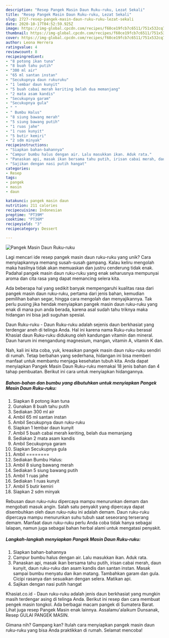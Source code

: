 ```yaml
---
description: "Resep Pangek Masin Daun Ruku-ruku, Lezat Sekali"
title: "Resep Pangek Masin Daun Ruku-ruku, Lezat Sekali"
slug: 2727-resep-pangek-masin-daun-ruku-ruku-lezat-sekali
date: 2020-10-17T04:52:59.925Z
image: https://img-global.cpcdn.com/recipes/f60ce19fcb7c6511/751x532cq70/pangek-masin-daun-ruku-ruku-foto-resep-utama.jpg
thumbnail: https://img-global.cpcdn.com/recipes/f60ce19fcb7c6511/751x532cq70/pangek-masin-daun-ruku-ruku-foto-resep-utama.jpg
cover: https://img-global.cpcdn.com/recipes/f60ce19fcb7c6511/751x532cq70/pangek-masin-daun-ruku-ruku-foto-resep-utama.jpg
author: Leona Herrera
ratingvalue: 4
reviewcount: 8
recipeingredient:
- "8 potong ikan tuna"
- "8 buah tahu putih"
- "300 ml air"
- "65 ml santan instan"
- "Secukupnya daun rukuruku"
- "1 lembar daun kunyit"
- "5 buah cabai merah keriting belah dua memanjang"
- "2 mata asam kandis"
- "Secukupnya garam"
- "Secukupnya gula"
- " "
- " Bumbu Halus"
- "8 siung bawang merah"
- "5 siung bawang putih"
- "1 ruas jahe"
- "1 ruas kunyit"
- "5 butir kemiri"
- "2 sdm minyak"
recipeinstructions:
- "Siapkan bahan-bahannya"
- "Campur bumbu halus dengan air. Lalu masukkan ikan. Aduk rata."
- "Panaskan api, masak ikan bersama tahu putih, irisan cabai merah, daun kunyit, daun ruku-ruku dan asam kandis dan santan instan. Masak sampai bumbu menyatu dan ikan matang. Tambahkan garam dan gula. Cicipi rasanya dan sesuaikan dengan selera. Matikan api."
- "Sajikan dengan nasi putih hangat"
categories:
- Resep
tags:
- pangek
- masin
- daun

katakunci: pangek masin daun 
nutrition: 211 calories
recipecuisine: Indonesian
preptime: "PT39M"
cooktime: "PT36M"
recipeyield: "3"
recipecategory: Dessert

---
```



![Pangek Masin Daun Ruku-ruku](https://img-global.cpcdn.com/recipes/f60ce19fcb7c6511/751x532cq70/pangek-masin-daun-ruku-ruku-foto-resep-utama.jpg)

Lagi mencari ide resep pangek masin daun ruku-ruku yang unik? Cara menyiapkannya memang susah-susah gampang. Kalau keliru mengolah maka hasilnya tidak akan memuaskan dan justru cenderung tidak enak. Padahal pangek masin daun ruku-ruku yang enak seharusnya mempunyai aroma dan cita rasa yang dapat memancing selera kita.

Ada beberapa hal yang sedikit banyak mempengaruhi kualitas rasa dari pangek masin daun ruku-ruku, pertama dari jenis bahan, kemudian pemilihan bahan segar, hingga cara mengolah dan menyajikannya. Tak perlu pusing jika hendak menyiapkan pangek masin daun ruku-ruku yang enak di mana pun anda berada, karena asal sudah tahu triknya maka hidangan ini bisa jadi suguhan spesial.

Daun Ruku-ruku - Daun Ruku-ruku adalah sejenis daun berkhasiat yang terdengar aneh di telinga Anda. Hal ini karena nama Ruku-ruku berasal Khasiat daun Ruku-ruku didukung oleh kandungan vitamin dan mineral. Daun harum ini mengandung magnesium, mangan, vitamin A, vitamin K dan.


Nah, kali ini kita coba, yuk, kreasikan pangek masin daun ruku-ruku sendiri di rumah. Tetap berbahan yang sederhana, hidangan ini bisa memberi manfaat untuk membantu menjaga kesehatan tubuh kita. Anda dapat menyiapkan Pangek Masin Daun Ruku-ruku memakai 18 jenis bahan dan 4 tahap pembuatan. Berikut ini cara untuk menyiapkan hidangannya.

<!--inarticleads1-->

##### Bahan-bahan dan bumbu yang dibutuhkan untuk menyiapkan Pangek Masin Daun Ruku-ruku:

1. Siapkan 8 potong ikan tuna
1. Gunakan 8 buah tahu putih
1. Sediakan 300 ml air
1. Ambil 65 ml santan instan
1. Ambil Secukupnya daun ruku-ruku
1. Siapkan 1 lembar daun kunyit
1. Ambil 5 buah cabai merah keriting, belah dua memanjang
1. Sediakan 2 mata asam kandis
1. Ambil Secukupnya garam
1. Siapkan Secukupnya gula
1. Ambil  ========
1. Sediakan  Bumbu Halus:
1. Ambil 8 siung bawang merah
1. Sediakan 5 siung bawang putih
1. Ambil 1 ruas jahe
1. Sediakan 1 ruas kunyit
1. Ambil 5 butir kemiri
1. Siapkan 2 sdm minyak


Rebusan daun ruku-ruku dipercaya mampu menurunkan demam dan mengobati masuk angin. Salah satu penyakit yang dipercaya dapat disembuhkan oleh daun ruku-ruku ini adalah demam. Daun ruku-ruku dipercaya mampu menurunkan suhu tubuh saat seseorang terserang demam. Manfaat daun ruku-ruku perlu Anda coba tidak hanya sebagai lalapan, namun juga sebagai bahan herbal alami untuk mengatasi penyakit. 

<!--inarticleads2-->

##### Langkah-langkah menyiapkan Pangek Masin Daun Ruku-ruku:

1. Siapkan bahan-bahannya
1. Campur bumbu halus dengan air. Lalu masukkan ikan. Aduk rata.
1. Panaskan api, masak ikan bersama tahu putih, irisan cabai merah, daun kunyit, daun ruku-ruku dan asam kandis dan santan instan. Masak sampai bumbu menyatu dan ikan matang. Tambahkan garam dan gula. Cicipi rasanya dan sesuaikan dengan selera. Matikan api.
1. Sajikan dengan nasi putih hangat


Khasiat.co.id - Daun ruku-ruku adalah jenis daun berkhasiat yang mungkin masih terdengar asing di telinga Anda. Berikut ini resep dan cara membuat pengek masin tongkol. Ada berbagai macam pangek di Sumatera Barat. Lihat juga resep Pangek Masin enak lainnya. Assalamu&#39;alaikum Dunsanak, Resep GULAI PANGEK MASIN. 

Gimana nih? Gampang kan? Itulah cara menyiapkan pangek masin daun ruku-ruku yang bisa Anda praktikkan di rumah. Selamat mencoba!

